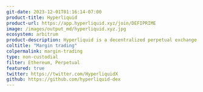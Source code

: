 ```yaml
---
git-date: 2023-12-01T01:16:14-07:00
product-title: Hyperliquid
product-url: https://app.hyperliquid.xyz/join/DEFIPRIME
image: /images/output_md/hyperliquid.xyz.jpg
ecosystem: arbitrum
product-description: Hyperliquid is a decentralized perpetual exchange with best-in-class speed, liquidity, and price. Trade crypto in one click, without wallet approvals.
coltitle: "Margin trading"
colpermalink: margin-trading
type: non-custodial
filter: Ethereum, Perpetual
featured: true
twitter: https://twitter.com/HyperliquidX
github: https://github.com/hyperliquid-dex
---
```

